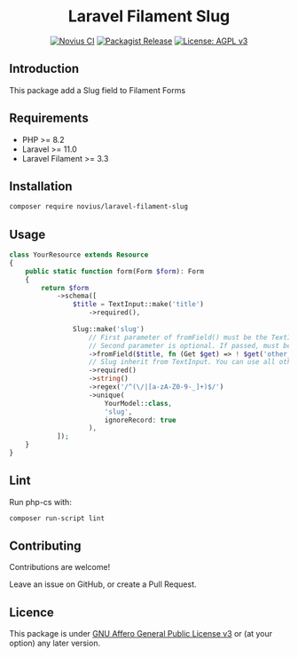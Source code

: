 <div align="center">

# Laravel Filament Slug

[![Novius CI](https://github.com/novius/laravel-filament-slug/actions/workflows/main.yml/badge.svg?branch=main)](https://github.com/novius/laravel-filament-slug/actions/workflows/main.yml)
[![Packagist Release](https://img.shields.io/packagist/v/novius/laravel-filament-slug.svg?maxAge=1800&style=flat-square)](https://packagist.org/packages/novius/laravel-filament-slug)
[![License: AGPL v3](https://img.shields.io/badge/License-AGPL%20v3-blue.svg)](http://www.gnu.org/licenses/agpl-3.0)

</div>

## Introduction

This package add a Slug field to Filament Forms

## Requirements

* PHP >= 8.2
* Laravel >= 11.0
* Laravel Filament >= 3.3

## Installation

```sh
composer require novius/laravel-filament-slug
```

## Usage

```php
class YourResource extends Resource
{
    public static function form(Form $form): Form
    {
        return $form
            ->schema([
                $title = TextInput::make('title')
                    ->required(),
    
                Slug::make('slug')
                    // First parameter of fromField() must be the TextInput instance from which the slug is generated.
                    // Second parameter is optional. If passed, must be a closure returning if the slug generation should be skip or not.
                    ->fromField($title, fn (Get $get) => ! $get('other_value'))
                    // Slug inherit from TextInput. You can use all other method of TextInput. 
                    ->required()
                    ->string()
                    ->regex('/^(\/|[a-zA-Z0-9-_]+)$/')
                    ->unique(
                        YourModel::class,
                        'slug',
                        ignoreRecord: true
                    ),
            ]);
    }
}
``` 

## Lint

Run php-cs with:

```sh
composer run-script lint
```

## Contributing

Contributions are welcome!

Leave an issue on GitHub, or create a Pull Request.

## Licence

This package is under [GNU Affero General Public License v3](http://www.gnu.org/licenses/agpl-3.0.html) or (at your option) any later version.

